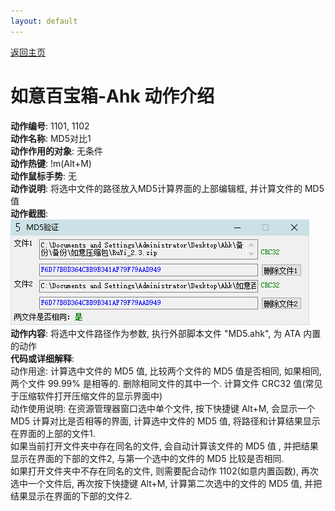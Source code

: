 ```yaml
---
layout: default
---
```

<link rel="stylesheet" href="../Actions/css/atom-one-light.min.css">
<script src="../Actions/js/highlight.min.js"></script>
<script>hljs.highlightAll();</script>

[返回主页](http://wyagd001.github.io/RuYi-Ahk)

# [](#header-2) 如意百宝箱-Ahk 动作介绍

**动作编号**: 1101, 1102  
**动作名称**: MD5对比1  
**动作作用的对象**: 无条件  
**动作热键**: !m(Alt+M)  
**动作鼠标手势**: 无  
**动作说明**: 将选中文件的路径放入MD5计算界面的上部编辑框, 并计算文件的 MD5 值  
**动作截图**:  
  ![MD5对比1](img1/1101.png)   
**动作内容**: 将选中文件路径作为参数, 执行外部脚本文件 "MD5.ahk", 为 ATA 内置的动作  
**代码或详细解释**:  
动作用途: 计算选中文件的 MD5 值, 比较两个文件的 MD5 值是否相同, 如果相同, 两个文件 99.99% 是相等的. 删除相同文件的其中一个. 计算文件 CRC32 值(常见于压缩软件打开压缩文件的显示界面中)  
动作使用说明: 在资源管理器窗口选中单个文件, 按下快捷键 Alt+M, 会显示一个 MD5 计算对比是否相等的界面, 计算选中文件的 MD5 值, 将路径和计算结果显示在界面的上部的文件1.  
如果当前打开文件夹中存在同名的文件, 会自动计算该文件的 MD5 值 , 并把结果显示在界面的下部的文件2, 与第一个选中的文件的 MD5 比较是否相同.  
如果打开文件夹中不存在同名的文件, 则需要配合动作 1102(如意内置函数), 再次选中一个文件后, 再次按下快捷键 Alt+M, 计算第二次选中的文件的 MD5 值, 并把结果显示在界面的下部的文件2.  
